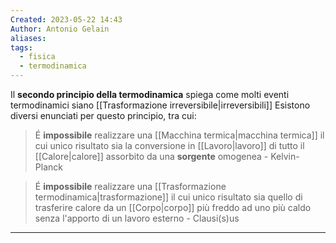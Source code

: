 ```yaml
---
Created: 2023-05-22 14:43
Author: Antonio Gelain
aliases: 
tags:
  - fisica
  - termodinamica
---
```


Il **secondo principio della termodinamica** spiega come molti eventi termodinamici siano [[Trasformazione irreversibile|irreversibili]]
Esistono diversi enunciati per questo principio, tra cui:
> É **impossibile** realizzare una [[Macchina termica|macchina termica]] il cui unico risultato sia la conversione in [[Lavoro|lavoro]] di tutto il [[Calore|calore]] assorbito da una **sorgente** omogenea 
> \- Kelvin-Planck

> É **impossibile** realizzare una [[Trasformazione termodinamica|trasformazione]] il cui unico risultato sia quello di trasferire calore da un [[Corpo|corpo]] più freddo ad uno più caldo senza l'apporto di un lavoro esterno
> \- Clausi(s)us

---

